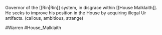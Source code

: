 Governor of the [[Rin|Rin]] system, in disgrace within [[House Malklaith]]. He seeks to improve his position in the House by acquiring illegal Ur artifacts. (callous, ambitious, strange)

#Warren 
#House_Malklaith
